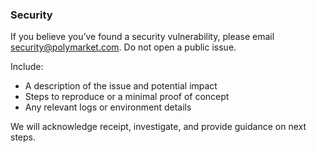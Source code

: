 ### Security

If you believe you’ve found a security vulnerability, please email security@polymarket.com. Do not open a public issue.

Include:
- A description of the issue and potential impact
- Steps to reproduce or a minimal proof of concept
- Any relevant logs or environment details

We will acknowledge receipt, investigate, and provide guidance on next steps.


